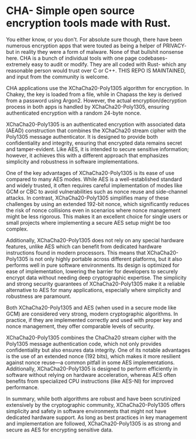 # CHA- Simple open source encryption tools made with Rust. 


You either know, or you don't. For absolute sure though, there have been numerous encryption apps that were touted as being a helper of PRIVACY- but in reality they were a form of malware. None of that bullshit nonsense here. CHA is a bunch of individual tools with one page codebases- extremely easy to audit or modify. They are all coded with Rust- which any reasonable person would trust over C or C++.  THIS REPO IS MAINTAINED, and input from the community is welcome. 


CHA applications use the XChaCha20-Poly1305 algorithm for encryption. In Chakey, the key is loaded from a file, while in Chapass the key is derived from a password using Argon2. However, the actual encryption/decryption process in both apps is handled by XChaCha20-Poly1305, ensuring authenticated encryption with a random 24-byte nonce.

XChaCha20-Poly1305 is an authenticated encryption with associated data (AEAD) construction that combines the XChaCha20 stream cipher with the Poly1305 message authenticator. It is designed to provide both confidentiality and integrity, ensuring that encrypted data remains secret and tamper-evident. Like AES, it is intended to secure sensitive information; however, it achieves this with a different approach that emphasizes simplicity and robustness in software implementations.

One of the key advantages of XChaCha20-Poly1305 is its ease of use compared to many AES modes. While AES is a well-established standard and widely trusted, it often requires careful implementation of modes like GCM or CBC to avoid vulnerabilities such as nonce reuse and side-channel attacks. In contrast, XChaCha20-Poly1305 simplifies many of these challenges by using an extended 192-bit nonce, which significantly reduces the risk of nonce collisions even in scenarios where nonce management might be less rigorous. This makes it an excellent choice for single users or small projects where implementing a secure AES setup might be too complex.

Additionally, XChaCha20-Poly1305 does not rely on any special hardware features, unlike AES which can benefit from dedicated hardware instructions found in modern processors. This means that XChaCha20-Poly1305 is not only highly portable across different platforms, but it also performs well in pure software environments. Its design is optimized for ease of implementation, lowering the barrier for developers to securely encrypt data without needing deep cryptographic expertise. The simplicity and strong security guarantees of XChaCha20-Poly1305 make it a reliable alternative to AES for many applications, especially where simplicity and robustness are paramount.

Both XChaCha20-Poly1305 and AES (when used in a secure mode like GCM) are considered very strong, modern cryptographic algorithms. In practice, if they are implemented correctly and used with proper key and nonce management, they offer comparable levels of security.

XChaCha20-Poly1305 combines the ChaCha20 stream cipher with the Poly1305 message authentication code, which not only provides confidentiality but also ensures data integrity. One of its notable advantages is the use of an extended nonce (192 bits), which makes it more resilient against nonce reuse—a common pitfall in some AES implementations. Additionally, XChaCha20-Poly1305 is designed to perform efficiently in software without relying on hardware acceleration, whereas AES often benefits from specialized CPU instructions (like AES-NI) for improved performance.

In summary, while both algorithms are robust and have been scrutinized extensively by the cryptographic community, XChaCha20-Poly1305 offers simplicity and safety in software environments that might not have dedicated hardware support. As long as best practices in key management and implementation are followed, XChaCha20-Poly1305 is as strong and secure as AES for encrypting sensitive data.
